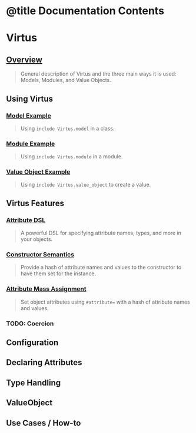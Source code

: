 # @title Documentation Contents

# Virtus

## [Overview](Overview.md)
> General description of Virtus and the three main ways it is used: Models, Modules, and Value Objects.

## Using Virtus

### [Model Example](ModelExample.md)
> Using `include Virtus.model` in a class.

### [Module Example](ModuleExample.md)
> Using `include Virtus.module` in a module.

### [Value Object Example](ValueObjectExample.md)
> Using `include Virtus.value_object` to create a value.

## Virtus Features

### [Attribute DSL](AttributeDSL.md)
> A powerful DSL for specifying attribute names, types, and more in your objects.

### [Constructor Semantics](ConstructorSemantics.md)
> Provide a hash of attribute names and values to the constructor to have them set for the instance.

### [Attribute Mass Assignment](AttributeMassAssignment.md)
> Set object attributes using `#attribute=` with a hash of attribute names and values.

### TODO: Coercion

## Configuration

## Declaring Attributes

## Type Handling

## ValueObject

## Use Cases / How-to
